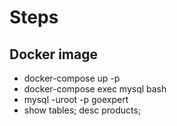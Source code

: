 # Steps

## Docker image
- docker-compose up -p
- docker-compose exec mysql bash
- mysql -uroot -p goexpert
- show tables; desc products;